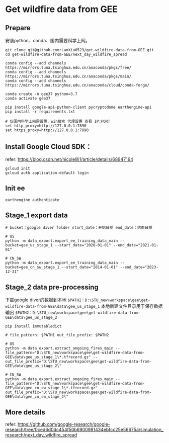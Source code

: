 # Get wildfire data from GEE

## Prepare

安装python、conda、国内需要科学上网。

```
git clone git@github.com:LanXiu0523/get-wildfire-data-from-GEE.git
cd get-wildfire-data-from-GEE/next_day_wildfire_spread

conda config --add channels https://mirrors.tuna.tsinghua.edu.cn/anaconda/pkgs/free/
conda config --add channels https://mirrors.tuna.tsinghua.edu.cn/anaconda/pkgs/main/
conda config --add channels https://mirrors.tuna.tsinghua.edu.cn/anaconda/cloud/conda-forge/

conda create -n gee37 python=3.7
conda activate gee37

pip install google-api-python-client pycryptodome earthengine-api 
pip install -r requirements.txt

# 仅国内科学上网需设置，win搜索 代理设置 查看 IP:PORT
set http_proxy=http://127.0.0.1:7890
set https_proxy=http://127.0.0.1:7890
```



## Install Google Cloud SDK：

refer: https://blog.csdn.net/nicolelili1/article/details/68947164
```
gcloud init
gcloud auth application-default login
```



## Init ee 
```
earthengine authenticate
```



## Stage_1 export data

```
# bucket：google diver folder start_date：开始日期 end_date：结束日期

# US 
python -m data_export.export_ee_training_data_main --bucket=gee_us_stage_1 --start_date="2020-01-01" --end_date="2021-01-01"

# CN_SW
python -m data_export.export_ee_training_data_main --bucket=gee_cn_sw_stage_1 --start_date="2014-01-01" --end_date="2023-12-31"
```



## Stage_2 data pre-processing

下载google diver的数据到本地
`$PATH1：D:\STU_new\workspace\gee\get-wildfire-data-from-GEE\data\gee_us_stage_1`
本地新建文件目录用于保存数据输出
`$PATH2：D:\STU_new\workspace\gee\get-wildfire-data-from-GEE\data\gee_us_stage_2`

```
pip install immutabledict

# file_pattern: $PATH1 out_file_prefix: $PATH2

# US
python -m data_export.extract_ongoing_fires_main --file_pattern="D:\STU_new\workspace\gee\get-wildfire-data-from-GEE\data\gee_us_stage_1\*.tfrecord.gz" --out_file_prefix="D:\STU_new\workspace\gee\get-wildfire-data-from-GEE\data\gee_us_stage_2\" 

# CN_SW
python -m data_export.extract_ongoing_fires_main --file_pattern="D:\STU_new\workspace\gee\get-wildfire-data-from-GEE\data\gee_cn_sw_stage_1\*.tfrecord.gz" --out_file_prefix="D:\STU_new\workspace\gee\get-wildfire-data-from-GEE\data\gee_cn_sw_stage_2\" 
```



## More details

refer: https://github.com/google-research/google-research/tree/0ced6d0dc454f50b6900981434ebfcc25e56675a/simulation_research/next_day_wildfire_spread